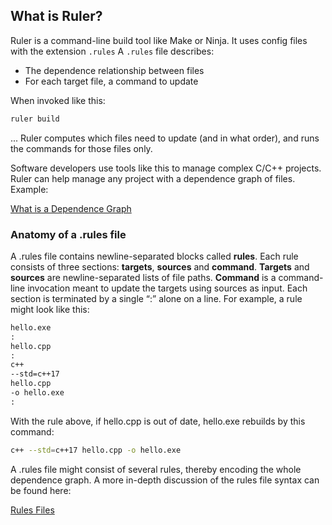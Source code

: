 ## What is Ruler?

Ruler is a command-line build tool like Make or Ninja.  It uses config files with the extension `.rules`  A `.rules` file describes:

- The dependence relationship between files
- For each target file, a command to update

When invoked like this:

```sh
ruler build
```

... Ruler computes which files need to update (and in what order), and runs the commands for those files only.

Software developers use tools like this to manage complex C/C++ projects.  Ruler can help manage any project with a dependence graph of files.  Example:

[What is a Dependence Graph](dependence-graph.md)


### Anatomy of a .rules file

A .rules file contains newline-separated blocks called <b>rules</b>.  Each rule consists of three sections: <b>targets</b>, <b>sources</b> and <b>command</b>.  <b>Targets</b> and <b>sources</b> are newline-separated lists of file paths.  <b>Command</b> is a command-line invocation meant to update the targets using sources as input.  Each section is terminated by a single “:” alone on a line.  For example, a rule might look like this:

```txt
hello.exe
:
hello.cpp
:
c++
--std=c++17
hello.cpp
-o hello.exe
:
```

With the rule above, if hello.cpp is out of date, hello.exe rebuilds by this command:

```sh
c++ --std=c++17 hello.cpp -o hello.exe
```

A .rules file might consist of several rules, thereby encoding the whole dependence graph.  A more in-depth discussion of the rules file syntax can be found here:

[Rules Files](rules-files.md)

